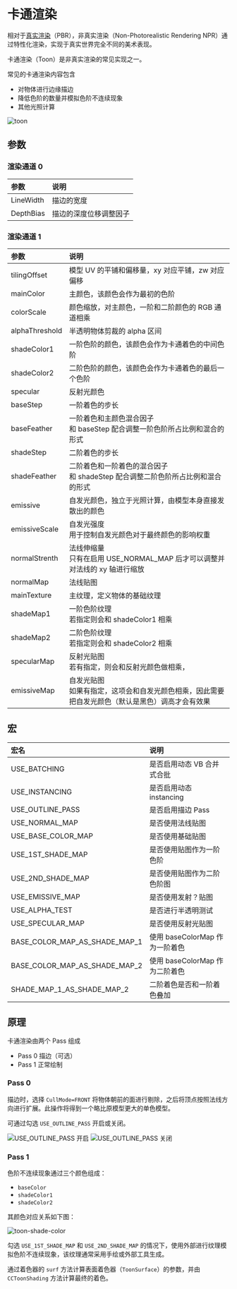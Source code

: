 # 卡通渲染

 相对于[真实渲染](effect-buildin-pbr.md)（PBR），非真实渲染（Non-Photorealistic Rendering NPR）通过特性化渲染，实现于真实世界完全不同的美术表现。

 卡通渲染（Toon）是非真实渲染的常见实现之一。

 常见的卡通渲染内容包含

- 对物体进行边缘描边
- 降低色阶的数量并模拟色阶不连续现象
- 其他光照计算

 ![toon](img/toon.png)

## 参数

### 渲染通道 0

| 参数         | 说明                                                              |
| :------------- | :---------------------------------------------------------------- |
|LineWidth| 描边的宽度
|DepthBias| 描边的深度位移调整因子

### 渲染通道 1

| 参数         | 说明                                                              |
| :------------- | :---------------------------------------------------------------- |
| tilingOffset   | 模型 UV 的平铺和偏移量，xy 对应平铺，zw 对应偏移|
| mainColor      | 主颜色，该颜色会作为最初的色阶|
| colorScale     | 颜色缩放，对主颜色，一阶和二阶颜色的 RGB 通道相乘 |
| alphaThreshold | 半透明物体剪裁的 alpha 区间
| shadeColor1    | 一阶色阶的颜色，该颜色会作为卡通着色的中间色阶 |
| shadeColor2    | 二阶色阶的颜色，该颜色会作为卡通着色的最后一个色阶 |
| specular       | 反射光颜色
| baseStep       | 一阶着色的步长
| baseFeather    | 一阶着色和主颜色混合因子 <br> 和 baseStep 配合调整一阶色阶所占比例和混合的形式
| shadeStep      | 二阶着色的步长
| shadeFeather   | 二阶着色和一阶着色的混合因子 <br> 和 shadeStep 配合调整二阶色阶所占比例和混合的形式
| emissive       | 自发光颜色，独立于光照计算，由模型本身直接发散出的颜色  |
| emissiveScale  | 自发光强度<br>用于控制自发光颜色对于最终颜色的影响权重 |
| normalStrenth  | 法线伸缩量<br>只有在启用 USE_NORMAL_MAP 后才可以调整并对法线的 xy 轴进行缩放|
| normalMap      | 法线贴图
| mainTexture    | 主纹理，定义物体的基础纹理
| shadeMap1      | 一阶色阶纹理 <br> 若指定则会和 shadeColor1 相乘 |
| shadeMap2      | 二阶色阶纹理 <br> 若指定则会和 shadeColor2 相乘 |
| specularMap    | 反射光贴图<br>若有指定，则会和反射光颜色做相乘， |
| emissiveMap    | 自发光贴图<br>如果有指定，这项会和自发光颜色相乘，因此需要把自发光颜色（默认是黑色）调高才会有效果 |

## 宏

 | 宏名                          | 说明                      |
 | :---------------------------- | :------------------------ |
 | USE_BATCHING | 是否启用动态 VB 合并式合批 |
| USE_INSTANCING | 是否启用动态 instancing |
 | USE_OUTLINE_PASS              | 是否启用描边 Pass         |
 | USE_NORMAL_MAP                | 是否使用法线贴图          |
 | USE_BASE_COLOR_MAP            | 是否使用基础贴图          |
 | USE_1ST_SHADE_MAP             | 是否使用贴图作为一阶色阶 |
 | USE_2ND_SHADE_MAP             | 是否使用贴图作为二阶色阶图 |
 | USE_EMISSIVE_MAP              | 是否使用发射？贴图        |
 | USE_ALPHA_TEST                | 是否进行半透明测试        |
 | USE_SPECULAR_MAP              | 是否使用反射光贴图        |
 | BASE_COLOR_MAP_AS_SHADE_MAP_1 | 使用 baseColorMap 作为一阶着色 |
 | BASE_COLOR_MAP_AS_SHADE_MAP_2 | 使用 baseColorMap 作为二阶着色 |
 | SHADE_MAP_1_AS_SHADE_MAP_2    | 二阶着色是否和一阶着色叠加|

## 原理

 卡通渲染由两个 Pass 组成

- Pass 0 描边（可选）
- Pass 1 正常绘制

### Pass 0

描边时，选择 `CullMode=FRONT` 将物体朝前的面进行剔除，之后将顶点按照法线方向进行扩展。此操作将得到一个略比原模型更大的单色模型。

可通过勾选 `USE_OUTLINE_PASS` 开启或关闭。

![USE_OUTLINE_PASS 开启](img/outline-on.png) ![USE_OUTLINE_PASS 关闭](img/outline-off.png)

### Pass 1

色阶不连续现象通过三个颜色组成：

- `baseColor`
- `shadeColor1`
- `shadeColor2`

其颜色对应关系如下图：

![toon-shade-color](img/shade-color.png)

勾选 `USE_1ST_SHADE_MAP` 和 `USE_2ND_SHADE_MAP` 的情况下，使用外部进行纹理模拟色阶不连续现象，该纹理通常采用手绘或外部工具生成。

通过着色器的 `surf` 方法计算表面着色器（`ToonSurface`）的参数，并由 `CCToonShading` 方法计算最终的着色。

